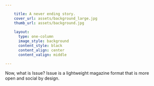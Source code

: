 ```yaml
---

    title: A never ending story.
    cover_url: assets/background_large.jpg
    thumb_url: assets/background.jpg
    
    layout:
      type: one-column
      image_style: background
      content_style: black
      content_align: center
      content_valign: middle

---
```


Now, what is Issue? Issue is a lightweight magazine format that is more open and social by design.
